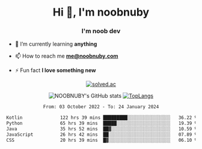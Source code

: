 <h1 align="center">Hi 👋, I'm noobnuby</h1>
<h3 align="center">I'm noob dev</h3>

- 🌱 I’m currently learning **anything**

- 📫 How to reach me **me@noobnuby.com**

- ⚡ Fun fact **I love something new**

<div align="center">
  
[![solved.ac](https://solvedac-cards-starcea.paring.moe/profile/noobnuby)](https://solved.ac/profile/noobnuby)

<div>
<div align="center">

![NOOBNUBY's GitHub stats](https://github-readme-stats.vercel.app/api?username=NOOBNUBY&show_icons=true&theme=dark)
[![TopLangs](https://github-readme-stats.vercel.app/api/top-langs/?username=NOOBNUBY&layout=compact&theme=dark)](https://github.com/anuraghazra/github-readme-stats)

</div>

<!--START_SECTION:waka-->

```txt
From: 03 October 2022 - To: 24 January 2024

Kotlin              122 hrs 39 mins █████████░░░░░░░░░░░░░░░░   36.22 %
Python              65 hrs 39 mins  █████░░░░░░░░░░░░░░░░░░░░   19.39 %
Java                35 hrs 52 mins  ██▓░░░░░░░░░░░░░░░░░░░░░░   10.59 %
JavaScript          26 hrs 42 mins  ██░░░░░░░░░░░░░░░░░░░░░░░   07.89 %
CSS                 20 hrs 39 mins  █▓░░░░░░░░░░░░░░░░░░░░░░░   06.10 %
```

<!--END_SECTION:waka-->
